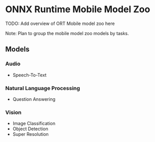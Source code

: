 # ONNX Runtime Mobile Model Zoo

TODO: Add overview of ORT Mobile model zoo here



Note: Plan to group the mobile model zoo models by tasks.

## Models

### Audio
 - Speech-To-Text

### Natural Language Processing
 - Question Answering


### Vision
-  Image Classification
-  Object Detection
-  Super Resolution
